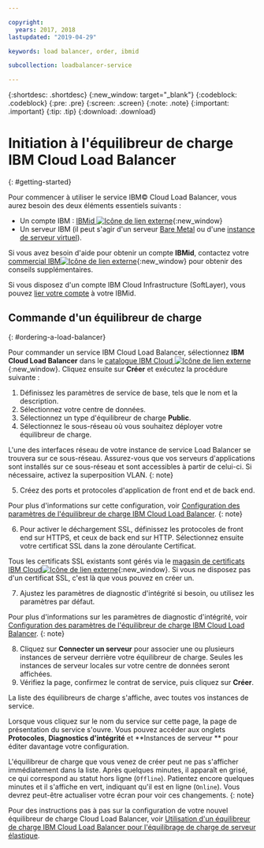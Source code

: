 ```yaml
---

copyright:
  years: 2017, 2018
lastupdated: "2019-04-29"

keywords: load balancer, order, ibmid

subcollection: loadbalancer-service

---
```


{:shortdesc: .shortdesc}
{:new_window: target="_blank"}
{:codeblock: .codeblock}
{:pre: .pre}
{:screen: .screen}
{:note: .note}
{:important: .important}
{:tip: .tip}
{:download: .download}


# Initiation à l'équilibreur de charge IBM Cloud Load Balancer
{: #getting-started}

Pour commencer à utiliser le service IBM© Cloud Load Balancer, vous aurez besoin des deux éléments essentiels suivants :

* Un compte IBM : [IBMid ![Icône de lien externe](../../icons/launch-glyph.svg "Icône de lien externe")](https://www.ibm.com/account/us-en/signup/register.html){:new_window}
* Un serveur IBM (il peut s'agir d'un serveur [Bare Metal](/docs/bare-metal?topic=bare-metal-about) ou d'une [instance de serveur virtuel](/docs/vsi-is?topic=virtual-servers-is-gettingstartedvsigen#gettingstartedvsigen)).

Si vous avez besoin d'aide pour obtenir un compte **IBMid**, contactez votre [commercial IBM![Icône de lien externe](../../icons/launch-glyph.svg "Icône de lien externe")](https://www.ibm.com/cloud-computing/bluemix/contact-us){:new_window} pour obtenir des conseils supplémentaires.

Si vous disposez d'un compte IBM Cloud Infrastructure (SoftLayer), vous pouvez [lier votre compte](/docs/account?topic=account-unifyingaccounts) à votre IBMid.

## Commande d'un équilibreur de charge
{: #ordering-a-load-balancer}

Pour commander un service IBM Cloud Load Balancer, sélectionnez **IBM Cloud Load Balancer** dans le [catalogue IBM Cloud ![Icône de lien externe](../../icons/launch-glyph.svg "Icône de lien externe")]( https://cloud.ibm.com/catalog/infrastructure/load-balancer-group){:new_window}. Cliquez ensuite sur **Créer** et exécutez la procédure suivante :

1. Définissez les paramètres de service de base, tels que le nom et la description.
2. Sélectionnez votre centre de données.
3. Sélectionnez un type d'équilibreur de charge **Public**.
4. Sélectionnez le sous-réseau où vous souhaitez déployer votre équilibreur de charge.

  L'une des interfaces réseau de votre instance de service Load Balancer se trouvera sur ce sous-réseau. Assurez-vous que vos serveurs d'applications sont installés sur ce sous-réseau et sont accessibles à partir de celui-ci. Si nécessaire, activez la superposition VLAN.
  {: note}

5. Créez des ports et protocoles d'application de front end et de back end.

  Pour plus d'informations sur cette configuration, voir [Configuration des paramètres de l'équilibreur de charge IBM Cloud Load Balancer](/docs/infrastructure/loadbalancer-service?topic=loadbalancer-service-configuring-ibm-cloud-load-balancer-parameters#configuring-ibm-cloud-load-balancer-parameters).
  {: note}

6. Pour activer le déchargement SSL, définissez les protocoles de front end sur HTTPS, et ceux de back end sur HTTP. Sélectionnez ensuite votre certificat SSL dans la zone déroulante Certificat. 

  Tous les certificats SSL existants sont gérés via le [magasin de certificats IBM Cloud![Icône de lien externe](../../icons/launch-glyph.svg "Icône de lien externe")](https://cloud.ibm.com/classic/security/sslcerts){:new_window}. Si vous ne disposez pas d'un certificat SSL, c'est là que vous pouvez en créer un.

7. Ajustez les paramètres de diagnostic d'intégrité si besoin, ou utilisez les paramètres par défaut.

  Pour plus d'informations sur les paramètres de diagnostic d'intégrité, voir [Configuration des paramètres de l'équilibreur de charge IBM Cloud Load Balancer](/docs/infrastructure/loadbalancer-service?topic=loadbalancer-service-configuring-ibm-cloud-load-balancer-parameters#configure-health-checks).
  {: note}

8. Cliquez sur **Connecter un serveur** pour associer une ou plusieurs instances de serveur derrière votre équilibreur de charge. Seules les instances de serveur locales sur votre centre de données seront affichées.
9. Vérifiez la page, confirmez le contrat de service, puis cliquez sur **Créer**.

La liste des équilibreurs de charge s'affiche, avec toutes vos instances de service.

Lorsque vous cliquez sur le nom du service sur cette page, la page de présentation du service s'ouvre. Vous pouvez accéder aux onglets **Protocoles**, **Diagnostics d'intégrité** et **Instances de serveur ** pour éditer davantage votre configuration.

L'équilibreur de charge que vous venez de créer peut ne pas s'afficher immédiatement dans la liste. Après quelques minutes, il apparaît en grisé, ce qui correspond au statut hors ligne (`Offline`). Patientez encore quelques minutes et il s'affiche en vert, indiquant qu'il est en ligne (`Online`). Vous devrez peut-être actualiser votre écran pour voir ces changements.
{: note}

Pour des instructions pas à pas sur la configuration de votre nouvel équilibreur de charge Cloud Load Balancer, voir [Utilisation d'un équilibreur de charge IBM Cloud Load Balancer pour l'équilibrage de charge de serveur élastique](/docs/infrastructure/loadbalancer-service?topic=loadbalancer-service-creating-and-using-an-ibm-cloud-load-balancer-for-elastic-server-load-balancing).
